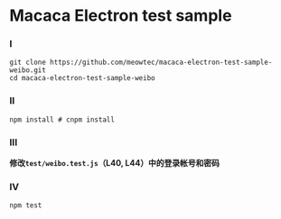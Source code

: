Macaca Electron test sample
===========================
### I

```
git clone https://github.com/meowtec/macaca-electron-test-sample-weibo.git
cd macaca-electron-test-sample-weibo
```

### II
```
npm install # cnpm install
```

### III
**修改`test/weibo.test.js`（L40, L44）中的登录帐号和密码**

### IV
```
npm test
```

